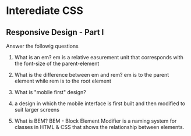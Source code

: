 # Interediate CSS

## Responsive Design - Part I

Answer the followig questions

1. What is an em? em is a relative easurement unit that corresponds with the font-size of the parent-element

2. What is the difference between em and rem?
em is to the parent element while rem is to the root element

4. What is "mobile first" design?
5. a design in which the mobile interface is first built and then modified to suit larger screens

6. What is BEM? BEM - Block Element Modifier is a naming system for classes in HTML & CSS that shows the relationship between elements.